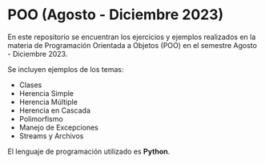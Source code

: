 # POO (Agosto - Diciembre 2023)

En este repositorio se encuentran los ejercicios y ejemplos realizados en la materia de Programación Orientada a Objetos (POO) en el semestre Agosto - Diciembre 2023.

Se incluyen ejemplos de los temas:

- Clases
- Herencia Simple
- Herencia Múltiple
- Herencia en Cascada
- Polimorfismo
- Manejo de Excepciones
- Streams y Archivos

El lenguaje de programación utilizado es **Python**.

